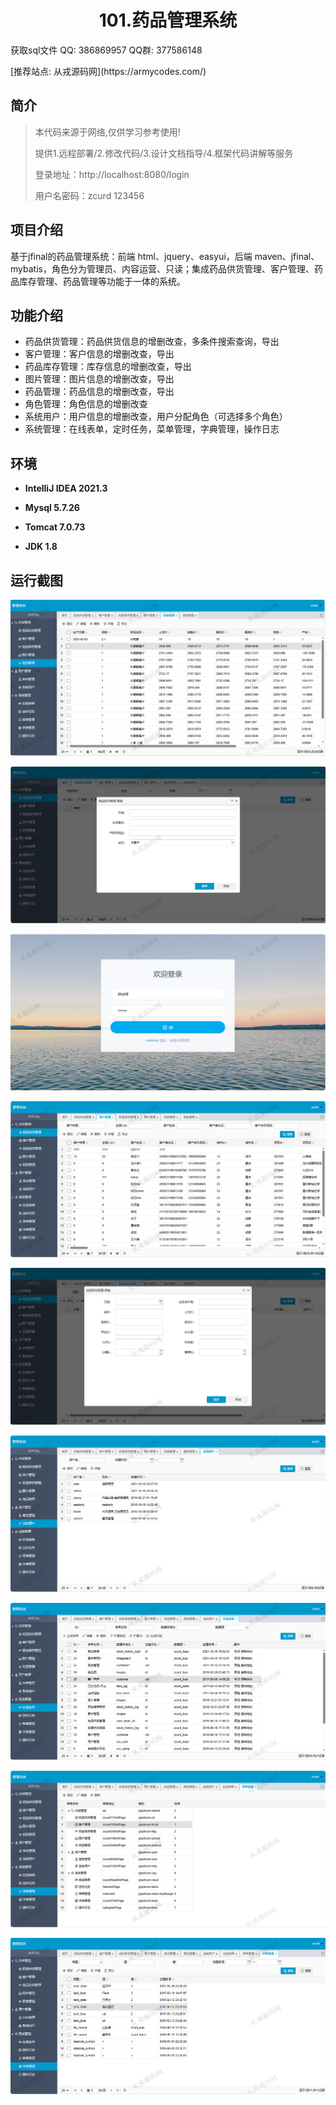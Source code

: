 <p><h1 align="center">101.药品管理系统</h1></p>

<p> 获取sql文件 QQ: 386869957 QQ群: 377586148 </p>
<p> [推荐站点: 从戎源码网](https://armycodes.com/) </p>

## 简介

> 本代码来源于网络,仅供学习参考使用!
>
> 提供1.远程部署/2.修改代码/3.设计文档指导/4.框架代码讲解等服务
> 
> 登录地址：http://localhost:8080/login
> 
> 用户名密码：zcurd 123456
>

## 项目介绍
基于jfinal的药品管理系统：前端 html、jquery、easyui，后端 maven、jfinal、mybatis，角色分为管理员、内容运营、只读；集成药品供货管理、客户管理、药品库存管理、药品管理等功能于一体的系统。

## 功能介绍

- 药品供货管理：药品供货信息的增删改查，多条件搜索查询，导出
- 客户管理：客户信息的增删改查，导出
- 药品库存管理：库存信息的增删改查，导出
- 图片管理：图片信息的增删改查，导出
- 药品管理：药品信息的增删改查，导出
- 角色管理：角色信息的增删改查
- 系统用户：用户信息的增删改查，用户分配角色（可选择多个角色）
- 系统管理：在线表单，定时任务，菜单管理，字典管理，操作日志

## 环境

- <b>IntelliJ IDEA 2021.3</b>

- <b>Mysql 5.7.26</b>

- <b>Tomcat 7.0.73</b>

- <b>JDK 1.8</b>

## 运行截图
![](screenshot/1.png)

![](screenshot/2.png)

![](screenshot/3.png)

![](screenshot/4.png)

![](screenshot/5.png)

![](screenshot/6.png)

![](screenshot/7.png)

![](screenshot/8.png)

![](screenshot/9.png)